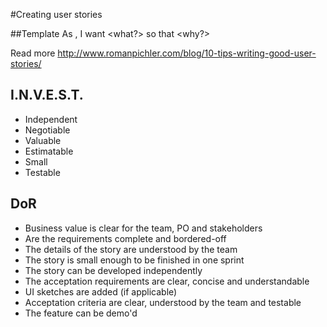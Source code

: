 #Creating user stories

##Template
    As <persona> ,
    I want <what?>
    so that <why?>

Read more http://www.romanpichler.com/blog/10-tips-writing-good-user-stories/


## I.N.V.E.S.T.

- Independent
- Negotiable
- Valuable
- Estimatable
- Small
- Testable

## DoR
- Business value is clear for the team, PO and stakeholders
- Are the requirements complete and bordered-off
- The details of the story are understood by the team
- The story is small enough to be finished in one sprint
- The story can be developed independently
- The acceptation requirements are clear, concise and understandable
- UI sketches are added (if applicable)
- Acceptation criteria are clear, understood by the team and testable
- The feature can be demo'd
